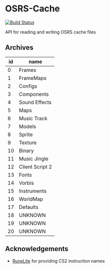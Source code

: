# OSRS-Cache
[![Build Status](https://travis-ci.com/guthix/OSRS-Cache.svg?branch=master)](https://travis-ci.com/guthix/OSRS-Cache)

API for reading and writing OSRS cache files

## Archives
| id  | name             |
|-----|------------------|
|  0  |  Frames          |
|  1  |  FrameMaps       |
|  2  |  Configs         | 
|  3  |  Components      | 
|  4  |  Sound Effects   | 
|  5  |  Maps            | 
|  6  |  Music Track     |
|  7  |  Models          | 
|  8  |  Sprite          | 
|  9  |  Texture         | 
|  10 |  Binary          |  
|  11 |  Music Jingle    |
|  12 |  Client Script 2 | 
|  13 |  Fonts           | 
|  14 |  Vorbis          | 
|  15 |  Instruments     | 
|  16 |  WorldMap        |
|  17 |  Defaults        | 
|  18 |  UNKNOWN         | 
|  19 |  UNKNOWN         |
|  20 |  UNKNOWN         |    



## Acknowledgements
- [RuneLite](https://runelite.net/) for providing CS2 instruction names
